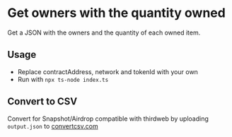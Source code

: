 # Get owners with the quantity owned

Get a JSON with the owners and the quantity of each owned item.

## Usage

- Replace contractAddress, network and tokenId with your own
- Run with `npx ts-node index.ts`


## Convert to CSV

Convert for Snapshot/Airdrop compatible with thirdweb by uploading `output.json` to [convertcsv.com](https://www.convertcsv.com/json-to-csv.htm)